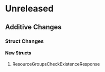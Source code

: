 # Unreleased

## Additive Changes

### Struct Changes

#### New Structs

1. ResourceGroupsCheckExistenceResponse
